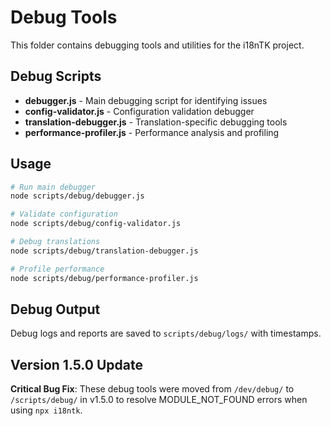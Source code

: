 # Debug Tools

This folder contains debugging tools and utilities for the i18nTK project.

## Debug Scripts

- **debugger.js** - Main debugging script for identifying issues
- **config-validator.js** - Configuration validation debugger
- **translation-debugger.js** - Translation-specific debugging tools
- **performance-profiler.js** - Performance analysis and profiling

## Usage

```bash
# Run main debugger
node scripts/debug/debugger.js

# Validate configuration
node scripts/debug/config-validator.js

# Debug translations
node scripts/debug/translation-debugger.js

# Profile performance
node scripts/debug/performance-profiler.js
```

## Debug Output

Debug logs and reports are saved to `scripts/debug/logs/` with timestamps.

## Version 1.5.0 Update

**Critical Bug Fix**: These debug tools were moved from `/dev/debug/` to `/scripts/debug/` in v1.5.0 to resolve MODULE_NOT_FOUND errors when using `npx i18ntk`.